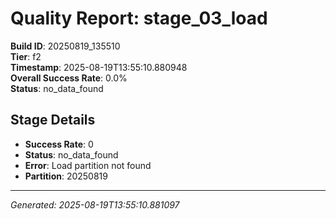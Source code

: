 # Quality Report: stage_03_load

**Build ID**: 20250819_135510  
**Tier**: f2  
**Timestamp**: 2025-08-19T13:55:10.880948  
**Overall Success Rate**: 0.0%  
**Status**: no_data_found

## Stage Details

- **Success Rate**: 0
- **Status**: no_data_found
- **Error**: Load partition not found
- **Partition**: 20250819

---
*Generated: 2025-08-19T13:55:10.881097*
